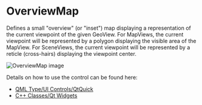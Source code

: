 # OverviewMap

Defines a small "overview" (or "inset") map displaying a representation of the current viewpoint of the given GeoView. For MapViews, the current viewpoint will be represented by a polygon displaying the visible area of the MapView. For SceneViews, the current viewpoint will be represented by a reticle (cross-hairs) displaying the viewpoint center.

![OverviewMap image](https://developers.arcgis.com/qt/toolkit/api-reference/images/overviewmap.png)

Details on how to use the control can be found here:
- [QML Type/UI Controls/QtQuick](https://developers.arcgis.com/qt/toolkit/api-reference/qml-overviewmap.html)
- [C++ Classes/Qt Widgets](https://developers.arcgis.com/qt/toolkit/api-reference/esri-arcgisruntime-toolkit-overviewmap.html)

